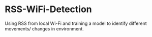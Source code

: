 # RSS-WiFi-Detection
Using RSS from local Wi-Fi and training a model to identify different movements/ changes in environment.
